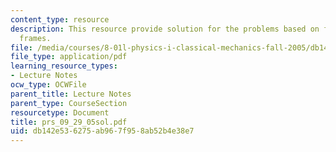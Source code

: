 ```yaml
---
content_type: resource
description: This resource provide solution for the problems based on forces and reference
  frames.
file: /media/courses/8-01l-physics-i-classical-mechanics-fall-2005/db142e536275ab967f958ab52b4e38e7_prs_09_29_05sol.pdf
file_type: application/pdf
learning_resource_types:
- Lecture Notes
ocw_type: OCWFile
parent_title: Lecture Notes
parent_type: CourseSection
resourcetype: Document
title: prs_09_29_05sol.pdf
uid: db142e53-6275-ab96-7f95-8ab52b4e38e7
---
```

